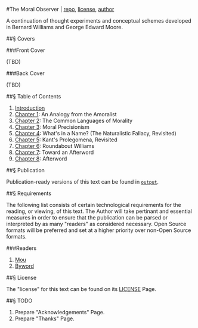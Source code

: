 #The Moral Observer | [repo](https://github.com/nerdfiles/The-Moral-Observer), [license](https://github.com/nerdfiles/The-Moral-Observer/blob/master/LICENSE), [author](http://nerdfiles.net)

A continuation of thought experiments and conceptual schemes developed in Bernard Williams and George Edward Moore. 

##§ Covers

###Front Cover

(TBD)

###Back Cover

(TBD)

##§ Table of Contents

1. [Introduction](https://github.com/nerdfiles/The-Moral-Observer/blob/master/Introduction.markdown)
2. [Chapter 1](https://github.com/nerdfiles/The-Moral-Observer/blob/master/Chapter-1.markdown): An Analogy from the Amoralist
3. [Chapter 2](https://github.com/nerdfiles/The-Moral-Observer/blob/master/Chapter-2.markdown): The Common Languages of Morality
4. [Chapter 3](https://github.com/nerdfiles/The-Moral-Observer/blob/master/Chapter-3.markdown): Moral Precisionism
5. [Chapter 4](https://github.com/nerdfiles/The-Moral-Observer/blob/master/Chapter-4.markdown): What's in a Name? (The Naturalistic Fallacy, Revisited)
6. [Chapter 5](https://github.com/nerdfiles/The-Moral-Observer/blob/master/Chapter-5.markdown): Kant's Prolegomena, Revisited
7. [Chapter 6](https://github.com/nerdfiles/The-Moral-Observer/blob/master/Chapter-6.markdown): Roundabout Williams
8. [Chapter 7](https://github.com/nerdfiles/The-Moral-Observer/blob/master/Chapter-7.markdown): Toward an Afterword
9. [Chapter 8](https://github.com/nerdfiles/The-Moral-Observer/blob/master/Chapter-8.markdown): Afterword

##§ Publication

Publication-ready versions of this text can be found in [``output``](https://github.com/nerdfiles/The-Moral-Observer/tree/master/output).

##§ Requirements

The following list consists of certain technological requirements for the reading, or viewing, of this text. The Author 
will take pertinant and essential measures in order to ensure that the publication can be parsed or interpreted by as 
many "readers" as considered necessary. Open Source formats will be preferred and set at a higher priority over 
non-Open Source formats.

###Readers

1. [Mou](http://mouapp.com/)
2. [Byword](http://bywordapp.com/)

##§ License

The "license" for this text can be found on its [LICENSE](https://github.com/nerdfiles/The-Moral-Observer/blob/master/LICENSE) Page.

##§ TODO

1. Prepare "Acknowledgements" Page.
2. Prepare "Thanks" Page.

